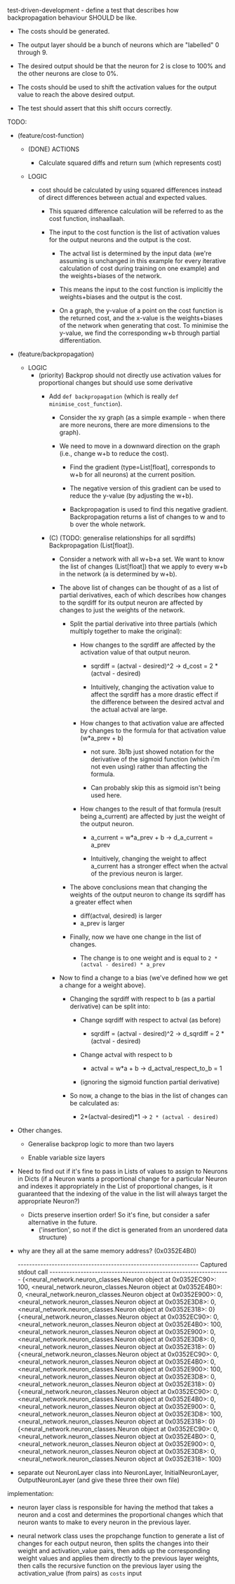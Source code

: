 test-driven-development - define a test that describes how backpropagation behaviour SHOULD be like.

 - The costs should be generated.

 - The output layer should be a bunch of neurons which are "labelled" 0 through 9.

 - The desired output should be that the neuron for 2 is close to 100% and the other neurons are close to 0%.
 
  - The costs should be used to shift the activation values for the output value to reach the above desired output.
   - The test should assert that this shift occurs correctly.  





TODO:
   - (feature/cost-function)
      - (DONE) ACTIONS
         - Calculate squared diffs and return sum (which represents cost)
   
      - LOGIC
         - cost should be calculated by using squared differences instead of direct differences between actual and expected values.
            - This squared difference calculation will be referred to as the cost function, inshaallaah.

            - The input to the cost function is the list of activation values for the output neurons and the output is the cost.
               - The actval list is determined by the input data (we're assuming is unchanged in this example for every iterative calculation of cost during training on one example) and the weights+biases of the network.

               - This means the input to the cost function is implicitly the weights+biases and the output is the cost.

               - On a graph, the y-value of a point on the cost function is the returned cost, and the x-value is the weights+biases of the network when generating that cost. To minimise the y-value, we find the corresponding w+b through partial differentiation.


   - (feature/backpropagation)
      - LOGIC
         - (priority) Backprop should not directly use activation values for proportional changes but should use some derivative
            - Add `def backpropagation` (which is really `def minimise_cost_function`).
               - Consider the xy graph (as a simple example - when there are more neurons, there are more dimensions to the graph).

               - We need to move in a downward direction on the graph (i.e., change w+b to reduce the cost).
                  - Find the gradient (type=List[float], corresponds to w+b for all neurons) at the current position.

                  - The negative version of this gradient can be used to reduce the y-value (by adjusting the w+b).
                  
                  - Backpropagation is used to find this negative gradient. Backpropagation returns a list of changes to w and to b over the whole network.

            - (C) (TODO: generalise relationships for all sqrdiffs) Backpropagation (List[float]).
               - Consider a network with all w+b+a set. We want to know the list of changes (List[float]) that we apply to every w+b in the network (a is determined by w+b).
               
               - The above list of changes can be thought of as a list of partial derivatives, each of which describes how changes to the sqrdiff for its output neuron are affected by changes to just the weights of the network.
                  - Split the partial derivative into three partials (which multiply together to make the original):
                     - How changes to the sqrdiff are affected by the activation value of that output neuron.
                        - sqrdiff = (actval - desired)^2 -> d_cost = 2 * (actval - desired)

                        - Intuitively, changing the activation value to affect the sqrdiff has a more drastic effect if the difference between the desired actval and the actual actval are large.
                     
                     - How changes to that activation value are affected by changes to the formula for that activation value (w*a_prev + b)
                        - not sure. 3b1b just showed notation for the derivative of the sigmoid function (which i'm not even using) rather than affecting the formula.

                        - Can probably skip this as sigmoid isn't being used here.
                     
                     - How changes to the result of that formula (result being a_current) are affected by just the weight of the output neuron.
                        - a_current = w*a_prev + b -> d_a_current = a_prev

                        - Intuitively, changing the weight to affect a_current has a stronger effect when the actval of the previous neuron is larger. 

                  - The above conclusions mean that changing the weights of the output neuron to change its sqrdiff has a greater effect when
                     - diff(actval, desired) is larger 
                     - a_prev is larger

                  - Finally, now we have one change in the list of changes.
                     - The change is to one weight and is equal to `2 * (actval - desired) * a_prev`

               - Now to find a change to a bias (we've defined how we get a change for a weight above).
                  - Changing the sqrdiff with respect to b (as a partial derivative) can be split into:
                     - Change sqrdiff with respect to actval (as before)
                        - sqrdiff = (actval - desired)^2 -> d_sqrdiff = 2 * (actval - desired)

                     - Change actval with respect to b
                        - actval = w*a + b -> d_actval_respect_to_b = 1

                     - (ignoring the sigmoid function partial derivative)
                  
                  - So now, a change to the bias in the list of changes can be calculated as:
                     - 2*(actval-desired)*1 -> `2 * (actval - desired)`

   - Other changes.
      - Generalise backprop logic to more than two layers
      
      - Enable variable size layers


   - Need to find out if it's fine to pass in Lists of values to assign to Neurons in Dicts (if a Neuron wants a proportional change for a particular Neuron and indexes it appropriately in the List of proportional changes, is it guaranteed that the indexing of the value in the list will always target the appropriate Neuron?)
      - Dicts preserve insertion order! So it's fine, but consider a safer alternative in the future.
         - ('insertion', so not if the dict is generated from an unordered data structure)

   - why are they all at the same memory address? (0x0352E4B0)

      ---------------------------------------------------------------- Captured stdout call ----------------------------------------------------------------
      {<neural_network.neuron_classes.Neuron object at 0x0352EC90>: 100, <neural_network.neuron_classes.Neuron object at 0x0352E4B0>: 0, <neural_network.neuron_classes.Neuron object at 0x0352E900>: 0, <neural_network.neuron_classes.Neuron object at 0x0352E3D8>: 0, <neural_network.neuron_classes.Neuron object at 0x0352E318>: 0}
      {<neural_network.neuron_classes.Neuron object at 0x0352EC90>: 0, <neural_network.neuron_classes.Neuron object at 0x0352E4B0>: 100, <neural_network.neuron_classes.Neuron object at 0x0352E900>: 0, <neural_network.neuron_classes.Neuron object at 0x0352E3D8>: 0, <neural_network.neuron_classes.Neuron object at 0x0352E318>: 0}
      {<neural_network.neuron_classes.Neuron object at 0x0352EC90>: 0, <neural_network.neuron_classes.Neuron object at 0x0352E4B0>: 0, <neural_network.neuron_classes.Neuron object at 0x0352E900>: 100, <neural_network.neuron_classes.Neuron object at 0x0352E3D8>: 0, <neural_network.neuron_classes.Neuron object at 0x0352E318>: 0}
      {<neural_network.neuron_classes.Neuron object at 0x0352EC90>: 0, <neural_network.neuron_classes.Neuron object at 0x0352E4B0>: 0, <neural_network.neuron_classes.Neuron object at 0x0352E900>: 0, <neural_network.neuron_classes.Neuron object at 0x0352E3D8>: 100, <neural_network.neuron_classes.Neuron object at 0x0352E318>: 0}
      {<neural_network.neuron_classes.Neuron object at 0x0352EC90>: 0, <neural_network.neuron_classes.Neuron object at 0x0352E4B0>: 0, <neural_network.neuron_classes.Neuron object at 0x0352E900>: 0, <neural_network.neuron_classes.Neuron object at 0x0352E3D8>: 0, <neural_network.neuron_classes.Neuron object at 0x0352E318>: 100}


   - separate out NeuronLayer class into NeuronLayer, InitialNeuronLayer, OutputNeuronLayer (and give these three their own file)

implementation:
 - neuron layer class is responsible for having the method that takes a neuron and a cost and determines the proportional changes which that neuron wants to make to every neuron in the previous layer.

 - neural network class uses the propchange function to generate a list of changes for each output neuron, then splits the changes into their weight and activation_value pairs, then adds up the corresponding weight values and applies them directly to the previous layer weights, then calls the recursive function on the previous layer using the activation_value (from pairs) as `costs` input